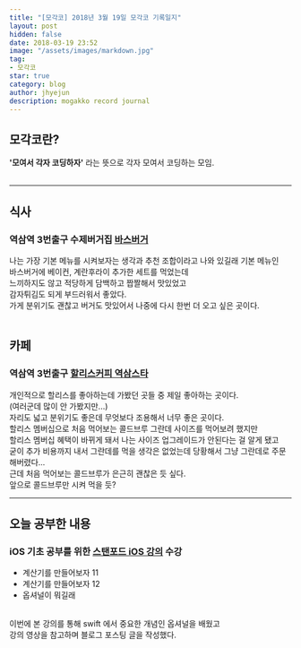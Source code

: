 ```yaml
---
title: "[모각코] 2018년 3월 19일 모각코 기록일지"
layout: post
hidden: false
date: 2018-03-19 23:52
image: "/assets/images/markdown.jpg"
tag:
- 모각코
star: true
category: blog
author: jhyejun
description: mogakko record journal
---
```


## **모각코란?**
**'모여서 각자 코딩하자'** 라는 뜻으로 각자 모여서 코딩하는 모임.<br>
<br>

---

## **식사**
### 역삼역 3번출구 수제버거집 **[바스버거](https://store.naver.com/restaurants/detail?id=38403519)**<br>
나는 가장 기본 메뉴를 시켜보자는 생각과 추천 조합이라고 나와 있길래 기본 메뉴인<br>
바스버거에 베이컨, 계란후라이 추가한 세트를 먹었는데<br>
느끼하지도 않고 적당하게 담백하고 짭짤해서 맛있었고<br>
감자튀김도 되게 부드러워서 좋았다.<br>
가게 분위기도 괜찮고 버거도 맛있어서 나중에 다시 한번 더 오고 싶은 곳이다.<br>
<br>

## **카페**
### 역삼역 3번출구 **[할리스커피 역삼스타](https://store.naver.com/restaurants/detail?id=1579822720)**
개인적으로 할리스를 좋아하는데 가봤던 곳들 중 제일 좋아하는 곳이다.<br>
(여러군데 많이 안 가봤지만...)<br>
자리도 넓고 분위기도 좋은데 무엇보다 조용해서 너무 좋은 곳이다.<br>
할리스 멤버십으로 처음 먹어보는 콜드브루 그란데 사이즈를 먹어보려 했지만<br>
할리스 멤버십 혜택이 바뀌게 돼서 나는 사이즈 업그레이드가 안된다는 걸 알게 됐고<br>
굳이 추가 비용까지 내서 그란데를 먹을 생각은 없었는데 당황해서 그냥 그란데로 주문해버렸다...<br>
근데 처음 먹어보는 콜드브루가 은근히 괜찮은 듯 싶다.<br>
앞으로 콜드브루만 시켜 먹을 듯?<br>

---

## **오늘 공부한 내용**
### iOS 기초 공부를 위한 **[스탠포드 iOS 강의](https://www.inflearn.com/course/stanford-ios-한글자막-강의/)** 수강
- 계산기를 만들어보자 11
- 계산기를 만들어보자 12
- 옵셔널이 뭐길래

<br>
이번에 본 강의를 통해 swift 에서 중요한 개념인 옵셔널을 배웠고<br>
강의 영상을 참고하며 블로그 포스팅 글을 작성했다.<br>
<http://jhyejun.com/what-is-an-optional/>